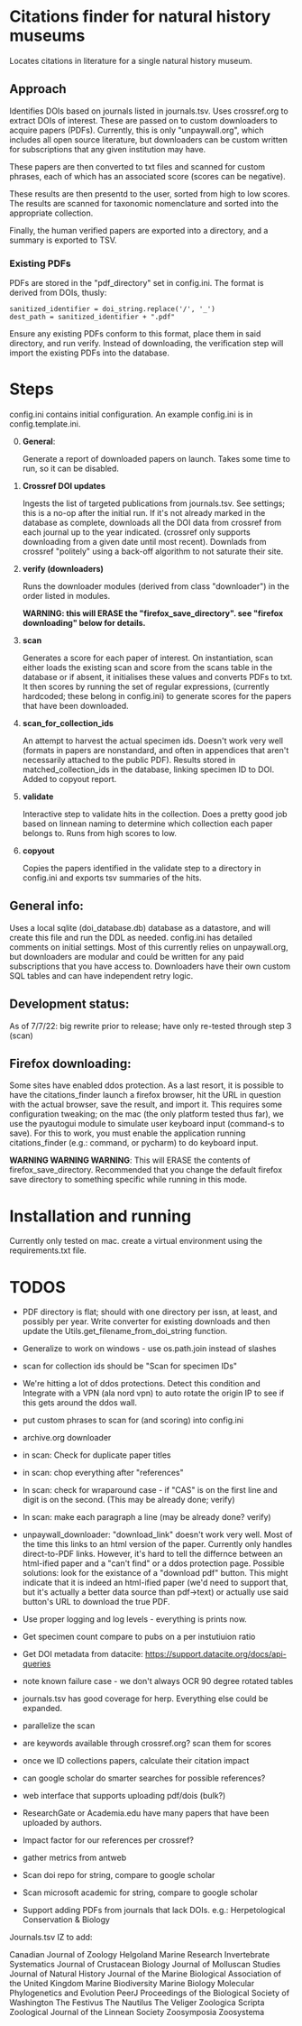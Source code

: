 # Citations finder for natural history museums

Locates citations in literature for a single natural history museum.

## Approach

Identifies DOIs based on journals listed in journals.tsv. Uses crossref.org to extract DOIs of interest.
These are passed on to custom downloaders to acquire papers (PDFs). Currently, this is only "unpaywall.org",
which
includes all open source literature, but downloaders can be custom written for subscriptions that
any given institution may have.

These papers are then converted to txt files and scanned for custom phrases, each of which has
an associated score (scores can be negative).

These results are then presentd to the user, sorted from high to low scores. The results are
scanned for taxonomic nomenclature and sorted into the appropriate collection.

Finally, the human verified papers are exported into a directory, and a summary is exported to TSV.

### Existing PDFs

PDFs are stored in the "pdf_directory" set in config.ini. The format is derived from
DOIs, thusly:

    sanitized_identifier = doi_string.replace('/', '_')
    dest_path = sanitized_identifier + ".pdf"

Ensure any existing PDFs conform to this format, place them in said directory, and run
verify. Instead of downloading, the verification step will import the existing PDFs into the
database.

# Steps

config.ini contains initial configuration. An example config.ini is in config.template.ini.

0. **General**:

   Generate a report of downloaded papers on launch. Takes some time to run, so it
   can be disabled.


1. **Crossref DOI updates**

   Ingests the list of targeted publications from journals.tsv. See settings; this is a no-op
   after the initial run. If it's not already marked in the database as complete,
   downloads all the DOI data from crossref from each journal up to the year indicated. (crossref only
   supports downloading from a given date until most recent). Downlads from crossref "politely" using
   a back-off algorithm to not saturate their site.


1. **verify (downloaders)**

   Runs the downloader modules (derived from class "downloader") in the order listed in modules.

   **WARNING: this will ERASE the "firefox_save_directory". see "firefox downloading" below for details.**


3. **scan**

   Generates a score for each paper of interest. On instantiation, scan either loads the existing scan and
   score from the scans table in the database or if absent, it initialises these values and converts PDFs to
   txt.
   It then scores by running  the set of regular expressions, (currently hardcoded; these
   belong in config.ini) to generate scores for the papers that have been downloaded.


4. **scan_for_collection_ids**

   An attempt to harvest the actual specimen ids. Doesn't work very well (formats in papers are 
   nonstandard, and often in appendices that aren't necessarily attached to the public PDF). Results 
   stored in matched_collection_ids in the database, linking specimen ID to DOI. Added to copyout report.

5. **validate**

   Interactive step to validate hits in the collection. Does a pretty good job based on linnean naming
   to determine which collection each paper belongs to. Runs from high scores to low.

6. **copyout**

   Copies the papers identified in the validate step to a directory in config.ini and exports tsv summaries
   of the hits.

## General info:

Uses a local sqlite (doi_database.db) database as a datastore, and will create this file and run the DDL as
needed.
config.ini has detailed comments on initial settings. Most of this currently relies on unpaywall.org,
but downloaders are modular and could be written for any paid subscriptions that you have access to.
Downloaders have their own custom SQL tables and can have independent retry logic.

## Development status:

As of 7/7/22: big rewrite prior to release; have only re-tested through step 3 (scan)

## Firefox downloading:

Some sites have enabled ddos protection. As a last resort, it is possible to have the citations_finder
launch a firefox browser, hit the URL in question with the actual browser, save the result, and import it.
This requires some configuration tweaking; on the mac (the only platform tested thus far), we use the
pyautogui module to simulate user keyboard input (command-s to save). For this to work, you
must enable the application running citations_finder (e.g.: command, or pycharm) to do keyboard input.

**WARNING WARNING WARNING**:
This will ERASE the contents of firefox_save_directory. Recommended that you change the default firefox
save directory to something specific while running in this mode.

# Installation and running

Currently only tested on mac. create a virtual environment using the requirements.txt file.

# TODOS

* PDF directory is flat; should with one directory per issn, at least, and possibly per year. Write
  converter for existing downloads and then update the Utils.get_filename_from_doi_string function.

* Generalize to work on windows - use os.path.join instead of slashes

* scan for collection ids should be "Scan for specimen IDs"

* We're hitting a lot of ddos protections. Detect this condition and Integrate with a VPN (ala nord vpn)
  to auto rotate the origin IP to see if this gets around the ddos wall.

* put custom phrases to scan for (and scoring) into config.ini

* archive.org downloader

* in scan: Check for duplicate paper titles

* in scan: chop everything after "references"

* In scan: check for wraparound case - if "CAS" is on the first line and digit is on the second. (This
  may be already done; verify)

* In scan: make each paragraph a line (may be already done? verify)

* unpaywall_downloader:  "download_link" doesn't work very well. Most of the time this links to an
  html version of the paper. Currently only handles direct-to-PDF links. However, it's hard to tell the
  differnce between an html-ified paper and a "can't find" or a ddos protection page. Possible solutions:
  look for the existance of a "download pdf" button. This might indicate that it is indeed an html-ified
  paper (we'd need to support that, but it's actually a better data source than pdf->text) or actually
  use said button's URL to download the true PDF.


* Use proper logging and log levels - everything is prints now.

* Get specimen count compare to pubs on a per instutiuion ratio

* Get DOI metadata from datacite: https://support.datacite.org/docs/api-queries

* note known failure case - we don't always OCR 90 degree rotated tables

* journals.tsv has good coverage for herp. Everything else could be expanded.

* parallelize the scan

* are keywords available through crossref.org? scan them for scores

* once we ID collections papers, calculate their citation impact

* can google scholar do smarter searches for possible references?

* web interface that supports uploading pdf/dois (bulk?)

* ResearchGate or Academia.edu have many papers that have been uploaded by authors.

* Impact factor for our references per crossref?

* gather metrics from antweb

* Scan doi repo for string, compare to google scholar

* Scan microsoft academic for string, compare to google scholar

* Support adding PDFs from journals that lack DOIs. e.g.: Herpetological Conservation & Biology

Journals.tsv IZ to add:

Canadian Journal of Zoology
Helgoland Marine Research
Invertebrate Systematics
Journal of Crustacean Biology
Journal of Molluscan Studies
Journal of Natural History
Journal of the Marine Biological Association of the United Kingdom
Marine Biodiversity
Marine Biology
Molecular Phylogenetics and Evolution
PeerJ
Proceedings of the Biological Society of Washington
The Festivus
The Nautilus
The Veliger
Zoologica Scripta
Zoological Journal of the Linnean Society
Zoosymposia
Zoosystema
